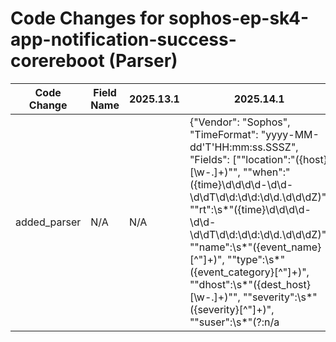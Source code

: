 # Code Changes for sophos-ep-sk4-app-notification-success-corereboot (Parser)

| Code Change | Field Name | 2025.13.1 | 2025.14.1 |
|-------------|------------|-----------|------------|
| added_parser | N/A | N/A | {"Vendor": "Sophos", "TimeFormat": "yyyy-MM-dd'T'HH:mm:ss.SSSZ", "Fields": ["\"location\":\"({host}[\w\-.]+)\"", "\"when\":\"({time}\d\d\d\d\-\d\d\-\d\dT\d\d:\d\d:\d\d\.\d\d\dZ)", "\"rt\":\s*\"({time}\d\d\d\d\-\d\d\-\d\dT\d\d:\d\d:\d\d\.\d\d\dZ)", "\"name\":\s*\"({event_name}[^\"]+)", "\"type\":\s*\"({event_category}[^\"]+)", "\"dhost\":\s*\"({dest_host}[\w\-.]+)\"", "\"severity\":\s*\"({severity}[^\"]+)", "\"suser\":\s*\"(?:n\/a|({user}[\w\.\-\!\#\^\~]{1,40}\$?))\"", "\"suser\":\s*\"(n\/a|({full_name}[^\"\\\s,]+\s+[^\"\\,]+))\"", "\"suser\":\s*\"(n\/a|({last_name}[^\",\\\s]+),\s*({first_name}[^,\"\\\s]+))", "\"suser\":\s*\"(?:n\/a|({user}[\w\.\-\!\#\^\~]{1,40}\$?))\"", "\"source\":\"(?:n\/a|({user}[\w\.\-\!\#\^\~]{1,40}\$?))\"", "\\\"source_info\\\"__ip=({src_ip}((([0-9a-fA-F.]{0,4}):{1,2}){1,7}([0-9a-fA-F]){0,4})|(((25[0-5]|(2[0-4]|1\d|[0-9]|)\d)\.?\b){4}))(:({src_port}\d+))?", "\"source_info\":\s*\{\"ip\":\s*\"({src_ip}((([0-9a-fA-F.]{0,4}):{1,2}){1,7}([0-9a-fA-F]){0,4})|(((25[0-5]|(2[0-4]|1\d|[0-9]|)\d)\.?\b){4}))(:({src_port}\d+))?", "\"source\":\"(({domain}[^\\\",]+?)\\+)?(?:n\/a|Administrator|({full_name}(?:({first_name}[^\s\",.\\]+)(?:\s+|\.))({last_name}[^\",\\]+)))\"", "\"source\":\"((({domain}[^\\",]+?)\\+)?(?:n/a|Administrator|({user}[\w\.\-\!\#\^\~]{1,40}\$?)))\"", "destinationServiceName=({app}[^=]+)\s+\w+=", "exa_json_path=$.location,exa_field_name=host", "exa_json_path=$.when,exa_field_name=time", "exa_json_path=$.rt,exa_field_name=time", "exa_json_path=$.name,exa_regex=({event_name}[^\":]+)", "exa_json_path=$.type,exa_field_name=event_category", "exa_json_path=$.dhost,exa_field_name=dest_host", "exa_json_path=$.severity,exa_field_name=severity", "exa_json_path=$.suser,exa_regex=(?:n\/a|((({domain}[^\\\"]+)\\+)?({full_name}({last_name}[^\\\(\)\s\",]+),?\s+({first_name}[^\\\(\)\",]+)))|({user}[\w\.\-\!\#\^\~]{1,40}\$?)|((({=domain}[^\\\",]+)\\+)?({=user}[\w\.\-\!\#\^\~]{1,40}\$?)))$", "exa_json_path=$.source_info.ip,exa_regex=({src_ip}((([0-9a-fA-F.]{0,4}):{1,2}){1,7}([0-9a-fA-F]){0,4})|(((25[0-5]|(2[0-4]|1\d|[0-9]|)\d)\.?\b){4}))(:({src_port}\d+))?", "exa_json_path=$.source,exa_regex=(?:n\/a|Administrator|((({domain}[^\\\"]+)\\+)?({full_name}({last_name}[^\\\(\)\s\",]+),?\s+({first_name}[^\\\(\)\",]+)))|({user}[\w\.\-\!\#\^\~]{1,40}\$?)|((({=domain}[^\\\",]+)\\+)?({=user}[\w\.\-\!\#\^\~]{1,40}\$?)))$"], "DupFields": ["host->src_host"], "Name": "sophos-ep-sk4-app-notification-success-corereboot", "ParserVersion": "v1.0.0", "Product": "Sophos Endpoint Protection", "Conditions": ["\"Event::Endpoint::CoreReboot\""]} |
